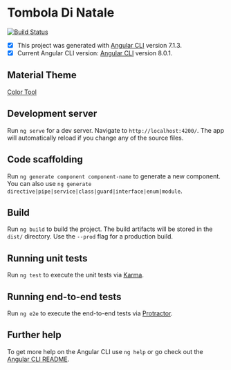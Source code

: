 # Tombola Di Natale
[![Build Status](https://gabrielebrunoriwki.visualstudio.com/tomboladinatale/_apis/build/status/tomboladinatale-rg%20-%20CI?branchName=master)](https://gabrielebrunoriwki.visualstudio.com/tomboladinatale/_build/latest?definitionId=1?branchName=master)

- [x] This project was generated with [Angular CLI](https://github.com/angular/angular-cli) version 7.1.3.
- [x] Current Angular CLI version: [Angular CLI](https://github.com/angular/angular-cli) version 8.0.1.

## Material Theme

[Color Tool](https://material.io/tools/color/#!/?view.left=1&view.right=0&primary.color=B0BEC5&secondary.color=263238&secondary.text.color=ECEFF1&primary.text.color=263238)

## Development server

Run `ng serve` for a dev server. Navigate to `http://localhost:4200/`. The app will automatically reload if you change any of the source files.

## Code scaffolding

Run `ng generate component component-name` to generate a new component. You can also use `ng generate directive|pipe|service|class|guard|interface|enum|module`.

## Build

Run `ng build` to build the project. The build artifacts will be stored in the `dist/` directory. Use the `--prod` flag for a production build.

## Running unit tests

Run `ng test` to execute the unit tests via [Karma](https://karma-runner.github.io).

## Running end-to-end tests

Run `ng e2e` to execute the end-to-end tests via [Protractor](http://www.protractortest.org/).

## Further help

To get more help on the Angular CLI use `ng help` or go check out the [Angular CLI README](https://github.com/angular/angular-cli/blob/master/README.md).
